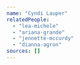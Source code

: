 ```yaml
---
name: "Cyndi Lauper"
relatedPeople:
  - "lea-michele"
  - "ariana-grande"
  - "jennette-mccurdy"
  - "dianna-agron"
sources: []
---
```


